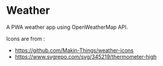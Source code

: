 # Weather

A PWA weather app using OpenWeatherMap API.


Icons are from :
 - https://github.com/Makin-Things/weather-icons
 - https://www.svgrepo.com/svg/345219/thermometer-high